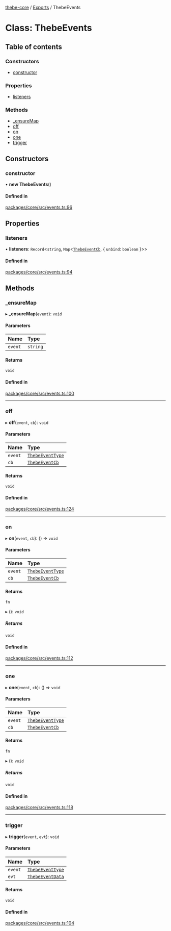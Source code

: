 [thebe-core](../README.md) / [Exports](../modules.md) / ThebeEvents

# Class: ThebeEvents

## Table of contents

### Constructors

- [constructor](ThebeEvents.md#constructor)

### Properties

- [listeners](ThebeEvents.md#listeners)

### Methods

- [\_ensureMap](ThebeEvents.md#_ensuremap)
- [off](ThebeEvents.md#off)
- [on](ThebeEvents.md#on)
- [one](ThebeEvents.md#one)
- [trigger](ThebeEvents.md#trigger)

## Constructors

### constructor

• **new ThebeEvents**()

#### Defined in

[packages/core/src/events.ts:96](https://github.com/executablebooks/thebe/blob/280bb7d/packages/core/src/events.ts#L96)

## Properties

### listeners

• **listeners**: `Record`<`string`, `Map`<[`ThebeEventCb`](../modules.md#thebeeventcb), { `unbind`: `boolean`  }\>\>

#### Defined in

[packages/core/src/events.ts:94](https://github.com/executablebooks/thebe/blob/280bb7d/packages/core/src/events.ts#L94)

## Methods

### \_ensureMap

▸ **_ensureMap**(`event`): `void`

#### Parameters

| Name | Type |
| :------ | :------ |
| `event` | `string` |

#### Returns

`void`

#### Defined in

[packages/core/src/events.ts:100](https://github.com/executablebooks/thebe/blob/280bb7d/packages/core/src/events.ts#L100)

___

### off

▸ **off**(`event`, `cb`): `void`

#### Parameters

| Name | Type |
| :------ | :------ |
| `event` | [`ThebeEventType`](../enums/ThebeEventType.md) |
| `cb` | [`ThebeEventCb`](../modules.md#thebeeventcb) |

#### Returns

`void`

#### Defined in

[packages/core/src/events.ts:124](https://github.com/executablebooks/thebe/blob/280bb7d/packages/core/src/events.ts#L124)

___

### on

▸ **on**(`event`, `cb`): () => `void`

#### Parameters

| Name | Type |
| :------ | :------ |
| `event` | [`ThebeEventType`](../enums/ThebeEventType.md) |
| `cb` | [`ThebeEventCb`](../modules.md#thebeeventcb) |

#### Returns

`fn`

▸ (): `void`

##### Returns

`void`

#### Defined in

[packages/core/src/events.ts:112](https://github.com/executablebooks/thebe/blob/280bb7d/packages/core/src/events.ts#L112)

___

### one

▸ **one**(`event`, `cb`): () => `void`

#### Parameters

| Name | Type |
| :------ | :------ |
| `event` | [`ThebeEventType`](../enums/ThebeEventType.md) |
| `cb` | [`ThebeEventCb`](../modules.md#thebeeventcb) |

#### Returns

`fn`

▸ (): `void`

##### Returns

`void`

#### Defined in

[packages/core/src/events.ts:118](https://github.com/executablebooks/thebe/blob/280bb7d/packages/core/src/events.ts#L118)

___

### trigger

▸ **trigger**(`event`, `evt`): `void`

#### Parameters

| Name | Type |
| :------ | :------ |
| `event` | [`ThebeEventType`](../enums/ThebeEventType.md) |
| `evt` | [`ThebeEventData`](../interfaces/ThebeEventData.md) |

#### Returns

`void`

#### Defined in

[packages/core/src/events.ts:104](https://github.com/executablebooks/thebe/blob/280bb7d/packages/core/src/events.ts#L104)

